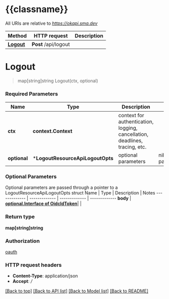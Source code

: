 # {{classname}}

All URIs are relative to *https://okapi.sma.dev*

Method | HTTP request | Description
------------- | ------------- | -------------
[**Logout**](LogoutResourceApi.md#Logout) | **Post** /api/logout | 

# **Logout**
> map[string]string Logout(ctx, optional)


### Required Parameters

Name | Type | Description  | Notes
------------- | ------------- | ------------- | -------------
 **ctx** | **context.Context** | context for authentication, logging, cancellation, deadlines, tracing, etc.
 **optional** | ***LogoutResourceApiLogoutOpts** | optional parameters | nil if no parameters

### Optional Parameters
Optional parameters are passed through a pointer to a LogoutResourceApiLogoutOpts struct
Name | Type | Description  | Notes
------------- | ------------- | ------------- | -------------
 **body** | [**optional.Interface of OidcIdToken**](OidcIdToken.md)|  | 

### Return type

**map[string]string**

### Authorization

[oauth](../README.md#oauth)

### HTTP request headers

 - **Content-Type**: application/json
 - **Accept**: */*

[[Back to top]](#) [[Back to API list]](../README.md#documentation-for-api-endpoints) [[Back to Model list]](../README.md#documentation-for-models) [[Back to README]](../README.md)

